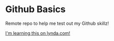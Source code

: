 # Github Basics
Remote repo to help me test out my Github skillz!

[I'm learning this on lynda.com!](https://www.lynda.com)

